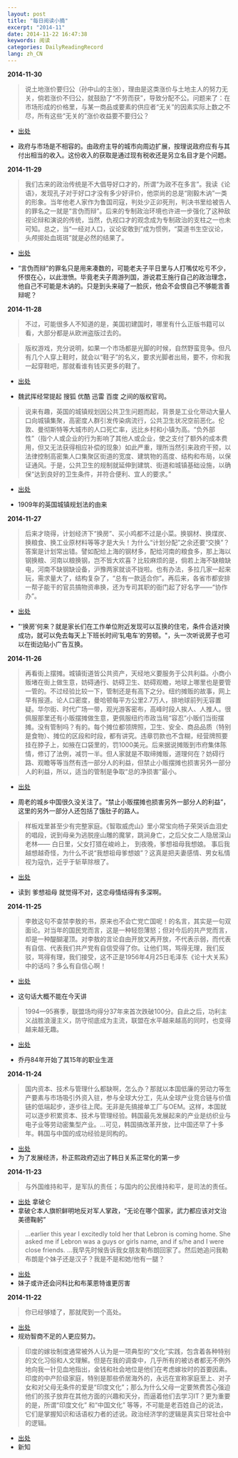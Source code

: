 ```yaml
---
layout: post
title: "每日阅读小摘"
excerpt: "2014-11"
date: 2014-11-22 16:47:38
keywords: 阅读
categories: DailyReadingRecord
lang: zh_CN
---
```


**2014-11-30**

>说土地涨价要归公（孙中山的主张），理由是这类涨价与土地主人的努力无关，倘若涨价不归公，就鼓励了“不劳而获”，导致分配不公。问题来了：在市场形成的价格里，与某一商品或要素的供应者“无关”的因素实际上数之不尽，所有这些“无关的”涨价收益要不要归公？

* [出处](http://zhouqiren.org/archives/1565.html)

* 政府与市场是不相容的。由政府主导的城市向周边扩展，按理说政府应有与其付出相当的收入。这份收入的获取是通过现有税收还是另立名目才是个问题。


**2014-11-29**

>我们古来的政治传统是不大倡导好口才的，所谓“为政不在多言”。我读《论语》，发现孔子对于好口才没有多少好评价，他崇尚的总是“刚毅木讷”一类的形象。当年他老人家作为鲁国司寇，判处少正卯死刑，判决书里给被告人的罪名之一就是“言伪而辩”。后来的专制政治环境也许进一步强化了这种敌视论辩和演说的传统，当然，仇视口才的观念成为专制政治的支柱之一也未可知。总之，当“一经对人口，议论安敢到”成为惯例，“莫道书生空议论，头颅掷处血斑斑”就是必然的结果了。

* [出处](http://www.amazon.cn/%E5%9B%BE%E4%B9%A6/dp/B00F28U87U)

* “言伪而辩”的罪名只是用来凑数的，可能老夫子平日里与人打嘴仗吃亏不少，怀恨在心，以此泄愤。毕竟老夫子周游列国，游说君王施行自己的政治理念，他自己不可能是木讷的。只是到头来碰了一脸灰，他会不会恨自己不够能言善辩呢？

**2014-11-28**

>不过，可能很多人不知道的是，美国初建国时，哪里有什么正版书籍可以看，大部分都是从欧洲盗版过去的。

>版权游戏，充分说明，如果一个市场都是光脚的时候，自然野蛮竞争。但凡有几个人穿上鞋时，就会以“鞋子”的名义，要求光脚者出局，要不，你和我一起穿鞋吧，那就看谁有钱买更多的鞋了。

* [出处](http://weiwuhui.com/6271.html)

* 魏武挥经常提起 搜狐 优酷 迅雷 百度 之间的版权官司。

>说来有趣，英国的城镇规划因公共卫生问题而起，背景是工业化带动大量人口向城镇集聚，高密度人群引发传染病流行，公共卫生状况空前恶化。伦敦、曼彻斯特等大城市的人口死亡率，远比乡村和小镇为高。“负外部性”（指个人或企业的行为影响了其他人或企业，使之支付了额外的成本费用，但又无法获得相应补偿的现象）如此严重，理所当然引来政府干预，以法律控制高密集人口集聚区街道的宽度、建筑物的高度、结构和布局，以保证通风。于是，公共卫生的规制就延伸到建筑、街道和城镇基础设施，以确保“达到良好的卫生条件，并符合便利、宜人的要求。”

* [出处](http://zhouqiren.org/archives/1565.html)

* 1909年的英国城镇规划法的由来

**2014-11-27**

>后来才晓得，计划经济下“换房”、买小鸡都不过是小菜。换钢材、换煤炭、换粮食、换工业原材料等等才是大头！为什么“计划分配”之余还要“交换”？答案是计划常出错。譬如配给上海的钢材多，配给河南的粮食多，那上海以钢换粮、河南以粮换钢，岂不皆大欢喜？比较麻烦的是，倘若上海不缺粮缺电，河南不缺钢缺设备，沪豫两家就谈不拢啦。也有办法，多拉几家一起来玩，需求量大了，结构复杂了，“总有一款适合你”。再后来，各省市都安排一帮子能干的官员搞物资串换，还为专司其职的衙门起了好名字——“协作办”。

* [出处](http://zhouqiren.org/archives/1569.html)

* "‘换房’何来？就是家长们在工作单位附近发现可以互换的住宅，条件合适对换成功，就可以免去每天上下班长时间‘轧电车’的劳顿。"，头一次听说房子也可以在街边贴小广告互换。



**2014-11-26**

>再看街上摆摊。城镇街道皆公共资产，天经地义要服务于公共利益。小商小贩堵在街上做生意，妨碍通行、妨碍卫生、妨碍观瞻，地球上哪里也是要管一管的。不过经验比较一下，管制还是有高下之分。纽约摊贩的故事，网上早有报道。论人口密度，曼哈顿每平方公里2.7万人，排地球前列无容置疑。华尔街、时代广场一带，观光游客密布，高峰时段人挨人、人推人。很佩服那里还有小贩摆摊做生意，更佩服纽约市政当局“容忍”小贩们当街摆摊。没有管制吗？有的。每个摊位都领牌照，卫生、安全、商品品质（特别是食物）、摊位的区段和时段，都有讲究。违章罚款也不含糊，经营牌照要挂在脖子上，如掖在口袋里的，罚1000美元。后来据说摊贩到市府集体陈情，修订了法例，减罚一半。但人家就是不取缔摊贩，道理何在？妨碍行路、观瞻等等当然有违一部分人的利益，但禁止小贩摆摊也损害另外一部分人的利益，所以，适当的管制是争取“总的净损害”最小。

* [出处](http://zhouqiren.org/archives/1575.html)

* 周老的城乡中国很久没关注了。“禁止小贩摆摊也损害另外一部分人的利益”，这里的另外一部分人还包括了饿肚子的路人。

>样板戏里甚至少有完整家庭。《智取威虎山》里小常宝向杨子荣哭诉血泪史的唱段，说到母亲为逃脱座山雕的魔掌，跳涧身亡，之后父女二人隐居深山老林——
		白日里，父女打猎在峻岭上，
		到夜晚，爹想祖母我想娘。
事后我越想越奇怪，为什么不说“我想祖母爹想娘”？这真是把夫妻感情、男女私情视为寇仇，近乎于斩草除根了。

* [出处](http://www.amazon.cn/%E5%9B%BE%E4%B9%A6/dp/B00F28U87U)

* 读到 爹想祖母 就觉得不对，这恋母情结得有多深啊。

**2014-11-25**

>李敖这句不查禁李敖的书，原来也不会亡党亡国呢！的名言，其实是一句双面论。对当年的国民党而言，这是一种轻怨薄怒；但对今后的共产党而言，却是一种醍醐灌顶。对李敖的言论自由开放又再开放，不代表示弱，而代表有自信、代表我们共产党有自信受得了你。让他们骂，骂得无理，我们反驳，骂得有理，我们接受，这不正是1956年4月25日毛泽东《论十大关系》中的话吗？多么有自信心啊！

* [出处](http://www.amazon.cn/gp/product/B004W1323U/ref=fs_rd_1)

* 这句话大概不能在今天讲

>1994—95赛季，联盟场均得分37年来首次跌破100分。自此之后，功利主义战胜浪漫主义，防守彻底成为主流，联盟在水平越来越高的同时，也变得越来越无趣。

* [出处](http://sports.sina.com.cn/k/2010-04-12/06094933640.shtml)

* 乔丹84年开始了其15年的职业生涯

**2014-11-24**

>国内资本、技术与管理什么都缺啊，怎么办？那就以本国低廉的劳动力等生产要素与市场吸引外资入驻，参与全球大分工，先从全球产业竞合链与价值链的低端起步，逐步往上爬。无非是先搞接单工厂与OEM。这样，本国就可以逐步积累资本、技术与管理经验。韩国最先发展起来的产业是纺织业与电子业等劳动密集型产业。...可见，韩国搞改革开放，比中国还早了十多年。韩国与中国的成功经验是同构的。

* [出处](http://www.infzm.com/content/105799)
* 为了发展经济，朴正熙政府迈出了韩日关系正常化的第一步

**2014-11-23**

>与外国维持和平，是军队的责任；与国内的公民维持和平，是司法的责任。

* [出处]() 拿破仑
* 拿破仑本人旗帜鲜明地反对军人掌政，“无论在哪个国家，武力都应该对文治美德鞠躬”

>...earlier this year I excitedly told her that Lebron is coming home. She asked me if Lebron was a guys or girls name, and if s/he and I were close friends.
>...我早先时候告诉我女朋友勒布朗回家了。然后她追问我勒布朗是个妹子还是汉子？我是不是和她/他有一腿？

* [出处](http://bbs.hupu.com/11019049.html)
* 妹子或许还会问科比和布莱恩特谁更厉害

**2014-11-22**

>你已经够矮了，那就爬到一个高处。

* [出处](http://www.zhihu.com/question/21107274)
* 规劝智商不足的人更应努力。

>印度的嫁妆制度通常被外人认为是一项典型的“文化”实践，包含着各种特别的文化习俗和人文理解。但是在我的调查中，几乎所有的被访者都无不例外地向我一针见血地指出，金钱和社会地位是他们在考虑嫁妆时的首要因素。印度的中产阶级家庭，特别是那些侨居海外的，永远在宣称家庭至上、对子女和对父母无条件的爱是“印度文化”；那么为什么父母一定要煞费苦心强迫他们的孩子放弃在其他方面的兴趣和天分，而逼着他们去学习IT？更为重要的是，所谓“印度文化” 和“中国文化” 等等，不可能是老百姓自己的说法，它们是掌握知识和话语权力者的述说。政治经济学的逻辑是真实日常社会中的逻辑。

* [出处](http://mp.weixin.qq.com/s?__biz=MzA4OTcxNDEzMQ==&mid=200908982&idx=1&sn=d0fa5c8bbba0695197b309324b23e9b8&scene=1&from=groupmessage&isappinstalled=0)
* 新知




